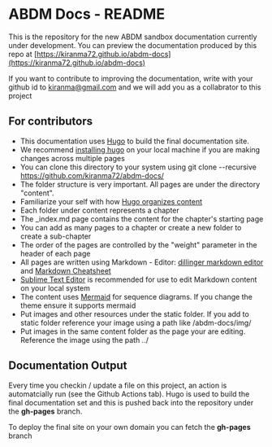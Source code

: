 # ABDM Docs - README

This is the repository for the new ABDM sandbox documentation currently under development. 
You can preview the documentation produced by this repo at [https://kiranma72.github.io/abdm-docs](https://kiranma72.github.io/abdm-docs)

If you want to contribute to improving the documentation, write with your github id to kiranma@gmail.com and we will add you as a collabrator to this project 

## For contributors

- This documentation uses [Hugo](https://gohugo.io) to build the final documentation site. 
- We recommend [installing hugo](https://gohugo.io/installation/) on your local machine if you are making changes across multiple pages 
- You can clone this directory to your system using git clone --recursive https://github.com/kiranma72/abdm-docs/ 
- The folder structure is very important. All pages are under the directory "content". 
- Familiarize your self with how [Hugo organizes content](https://gohugo.io/getting-started/)
- Each folder under content represents a chapter
- The _index.md page contains the content for the chapter's starting page
- You can add as many pages to a chapter or create a new folder to create a sub-chapter
- The order of the pages are controlled by the "weight" parameter in the header of each page
- All pages are written using Markdown - Editor: [dillinger markdown editor](https://dillinger.io) and [Markdown Cheatsheet](https://www.markdownguide.org/cheat-sheet/)
- [Sublime Text Editor](https://www.sublimetext.com/) is recommended for use to edit Markdown content on your local system
- The content uses [Mermaid](https://mermaid.js.org/) for sequence diagrams. If you change the theme ensure it supports mermaid 
- Put images and other resources under the static folder. If you add to static folder reference your image using a path like /abdm-docs/img/<filename>
- Put images in the same content folder as the page your are editing. Reference the image using the path ../<filename> 


## Documentation Output 
Every time you checkin / update a file on this project, an action is automatcially run (see the Github Actions tab). Hugo is used to build the final documentation set and this is pushed back into the repository under the **gh-pages** branch. 

To deploy the final site on your own domain you can fetch the **gh-pages** branch  
